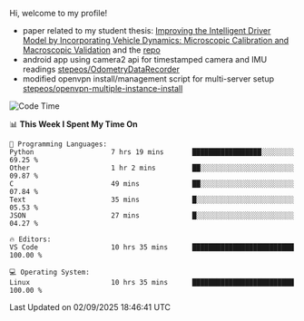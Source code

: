 Hi, welcome to my profile!

* paper related to my student thesis: [Improving the Intelligent Driver Model by Incorporating Vehicle Dynamics: Microscopic Calibration and Macroscopic Validation](https://doi.org/10.48550/arXiv.2408.03722) and the [repo](https://github.com/stepeos/pycarmodel_calibration)
* android app using camera2 api for timestamped camera and IMU readings [stepeos/OdometryDataRecorder](https://github.com/stepeos/OdometryDataRecorder)
* modified openvpn install/management script for multi-server setup [stepeos/openvpn-multiple-instance-install](https://github.com/stepeos/openvpn-multiple-instance-install)

<!--START_SECTION:waka-->
![Code Time](http://img.shields.io/badge/Code%20Time-2%2C178%20hrs%2041%20mins-blue)

📊 **This Week I Spent My Time On** 

```text
💬 Programming Languages: 
Python                   7 hrs 19 mins       █████████████████░░░░░░░░   69.25 % 
Other                    1 hr 2 mins         ██░░░░░░░░░░░░░░░░░░░░░░░   09.87 % 
C                        49 mins             ██░░░░░░░░░░░░░░░░░░░░░░░   07.84 % 
Text                     35 mins             █░░░░░░░░░░░░░░░░░░░░░░░░   05.53 % 
JSON                     27 mins             █░░░░░░░░░░░░░░░░░░░░░░░░   04.27 % 

🔥 Editors: 
VS Code                  10 hrs 35 mins      █████████████████████████   100.00 % 

💻 Operating System: 
Linux                    10 hrs 35 mins      █████████████████████████   100.00 % 
```


 Last Updated on 02/09/2025 18:46:41 UTC
<!--END_SECTION:waka-->
